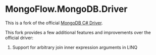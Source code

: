 ﻿# MongoFlow.MongoDB.Driver

This is a fork of the official [MongoDB C# Driver](https://github.com/mongodb/mongo-csharp-driver).

This fork provides a few additional features and improvements over the official driver:

1. Support for arbitrary join inner expression arguments in LINQ
